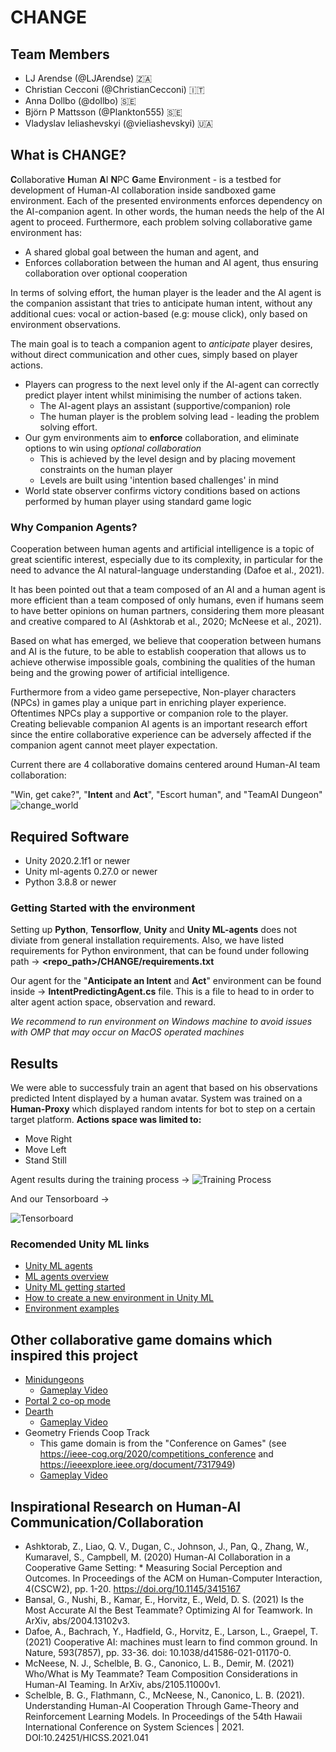 # CHANGE

## Team Members
- LJ Arendse (@LJArendse) 🇿🇦
- Christian Cecconi (@ChristianCecconi) :it:
- Anna Dollbo (@dollbo) 🇸🇪
- Björn P Mattsson (@Plankton555) :sweden:
- Vladyslav Ieliashevskyi (@vieliashevskyi) :ukraine:

## What is CHANGE?
**C**ollaborative **H**uman **A**I **N**PC **G**ame **E**nvironment - is a testbed for development of Human-AI collaboration inside sandboxed game environment.
Each of the presented environments enforces dependency on the AI-companion agent. In other words, the human needs the help of the AI agent to proceed. Furthermore, each problem solving collaborative game environment has:
* A shared global goal between the human and agent, and
* Enforces collaboration between the human and AI agent, thus ensuring collaboration over optional cooperation
 
In terms of solving effort, the human player is the leader and the AI agent is the companion assistant that tries to anticipate human intent, without any additional cues: vocal or action-based (e.g: mouse click), only based on environment observations.

The main goal is to teach a companion agent to _anticipate_ player desires, without direct communication and other cues, simply based on player actions.
* Players can progress to the next level only if the AI-agent can correctly predict player intent whilst minimising the number of actions taken.
  * The AI-agent plays an assistant (supportive/companion) role
  * The human player is the problem solving lead - leading the problem solving effort.
* Our gym environments aim to **enforce** collaboration, and eliminate options to win using _optional collaboration_
  * This is achieved by the level design and by placing movement constraints on the human player
  * Levels are built using 'intention based challenges' in mind
* World state observer confirms victory conditions based on actions performed by human player using standard game logic

### Why Companion Agents?

Cooperation between human agents and artificial intelligence is a topic of great scientific interest, especially due to its complexity, in particular for the need to advance the AI natural-language understanding (Dafoe et al., 2021).

It has been pointed out that a team composed of an AI and a human agent is more efficient than a team composed of only humans, even if humans seem to have better opinions on human partners, considering them more pleasant and creative compared to AI (Ashktorab et al., 2020; McNeese et al., 2021).

Based on what has emerged, we believe that cooperation between humans and AI is the future, to be able to establish cooperation that allows us to achieve otherwise impossible goals, combining the qualities of the human being and the growing power of artificial intelligence.

Furthermore from a video game persepective, Non-player characters (NPCs) in games play a unique part in enriching player experience.
Oftentimes NPCs play a supportive or companion role to the player.
Creating believable companion AI agents is an important research effort since the entire
collaborative experience can be adversely affected if the companion agent cannot meet player expectation.

Current there are 4 collaborative domains centered around Human-AI team collaboration:

"Win, get cake?", "**Intent** and **Act**", "Escort human", and "TeamAI Dungeon"
![change_world](/images/inagame_combined.png )

## Required Software
* Unity 2020.2.1f1 or newer
* Unity ml-agents 0.27.0 or newer
* Python 3.8.8 or newer

### Getting Started with the environment
Setting up **Python**, **Tensorflow**, **Unity** and **Unity ML-agents** does not diviate from general installation requirements. 
Also, we have listed requirements for Python environment, that can be found under following path -> **<repo_path>/CHANGE/requirements.txt**

Our agent for the "**Anticipate an Intent** and **Act**" environment can be found inside -> **IntentPredictingAgent.cs** file. This is a file to head to in order to alter agent action space, observation and reward.

_We recommend to run environment on Windows machine to avoid issues with OMP that may occur on MacOS operated machines_

## Results
We were able to successfuly train an agent that based on his observations predicted Intent displayed by a human avatar. 
System was trained on a **Human-Proxy** which displayed random intents for bot to step on a certain target platform.
**Actions space was limited to:**
* Move Right
* Move Left
* Stand Still

Agent results during the training process ->
![Training Process](/images/learning-process.png)

And our Tensorboard -> 

![Tensorboard](/images/tensorboard.png)

### Recomended Unity ML links
* [Unity ML agents](https://github.com/Unity-Technologies/ml-agents)
 * [ML agents overview](https://github.com/Unity-Technologies/ml-agents/blob/main/docs/ML-Agents-Overview.md)
* [Unity ML getting started](https://github.com/Unity-Technologies/ml-agents/blob/main/docs/Getting-Started.md)
* [How to create a new environment in Unity ML](https://github.com/Unity-Technologies/ml-agents/blob/main/docs/Learning-Environment-Create-New.md)
 * [Environment examples](https://github.com/Unity-Technologies/ml-agents/blob/main/docs/Learning-Environment-Examples.md)

## Other collaborative game domains which inspired this project
* [Minidungeons](http://antoniosliapis.com/projects/project_minidungeons.php)
  * [Gameplay Video](https://www.youtube.com/watch?v=8aRxeA2KA5A)
* [Portal 2 co-op mode](https://www.youtube.com/watch?v=A88YiZdXugA)
* [Dearth](http://gambit.mit.edu/loadgame/dearth.php)
  * [Gameplay Video](https://www.youtube.com/watch?v=fpMt3xs2Y9s)
* Geometry Friends Coop Track
  * This game domain is from the "Conference on Games" (see https://ieee-cog.org/2020/competitions_conference and https://ieeexplore.ieee.org/document/7317949)
  * [Gameplay Video](https://www.youtube.com/watch?v=DBWUFRMw754)

## Inspirational Research on Human-AI Communication/Collaboration 
* Ashktorab, Z., Liao, Q. V., Dugan, C., Johnson, J., Pan, Q., Zhang, W., Kumaravel, S., Campbell, M. (2020) Human-AI Collaboration in a Cooperative Game Setting: * Measuring Social Perception and Outcomes. In Proceedings of the ACM on Human-Computer Interaction, 4(CSCW2), pp. 1-20. https://doi.org/10.1145/3415167
* Bansal, G., Nushi, B., Kamar, E., Horvitz, E., Weld, D. S. (2021) Is the Most Accurate AI the Best Teammate? Optimizing AI for Teamwork. In ArXiv, abs/2004.13102v3.
* Dafoe, A., Bachrach, Y., Hadfield, G., Horvitz, E., Larson, L., Graepel, T. (2021) Cooperative AI: machines must learn to find common ground. In Nature, 593(7857), pp. 33-36. doi: 10.1038/d41586-021-01170-0.
* McNeese, N. J., Schelble, B. G., Canonico, L. B., Demir, M. (2021) Who/What is My Teammate? Team Composition Considerations in Human-AI Teaming. In ArXiv, abs/2105.11000v1.
* Schelble, B. G., Flathmann, C., McNeese, N., Canonico, L. B. (2021). Understanding Human-AI Cooperation Through Game-Theory and Reinforcement Learning Models. In Proceedings of the 54th Hawaii International Conference on System Sciences | 2021. DOI:10.24251/HICSS.2021.041
